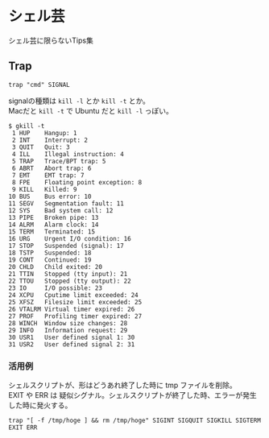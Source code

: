 # シェル芸

シェル芸に限らないTips集

## Trap

```
trap "cmd" SIGNAL
```

signalの種類は `kill -l` とか `kill -t` とか。  
Macだと `kill -t` で Ubuntu だと `kill -l` っぽい。

```
$ gkill -t
 1 HUP    Hangup: 1
 2 INT    Interrupt: 2
 3 QUIT   Quit: 3
 4 ILL    Illegal instruction: 4
 5 TRAP   Trace/BPT trap: 5
 6 ABRT   Abort trap: 6
 7 EMT    EMT trap: 7
 8 FPE    Floating point exception: 8
 9 KILL   Killed: 9
10 BUS    Bus error: 10
11 SEGV   Segmentation fault: 11
12 SYS    Bad system call: 12
13 PIPE   Broken pipe: 13
14 ALRM   Alarm clock: 14
15 TERM   Terminated: 15
16 URG    Urgent I/O condition: 16
17 STOP   Suspended (signal): 17
18 TSTP   Suspended: 18
19 CONT   Continued: 19
20 CHLD   Child exited: 20
21 TTIN   Stopped (tty input): 21
22 TTOU   Stopped (tty output): 22
23 IO     I/O possible: 23
24 XCPU   Cputime limit exceeded: 24
25 XFSZ   Filesize limit exceeded: 25
26 VTALRM Virtual timer expired: 26
27 PROF   Profiling timer expired: 27
28 WINCH  Window size changes: 28
29 INFO   Information request: 29
30 USR1   User defined signal 1: 30
31 USR2   User defined signal 2: 31
```

### 活用例

シェルスクリプトが、形はどうあれ終了した時に tmp ファイルを削除。  
EXIT や ERR は 疑似シグナル。シェルスクリプトが終了した時、エラーが発生した時に発火する。

```
trap "[ -f /tmp/hoge ] && rm /tmp/hoge" SIGINT SIGQUIT SIGKILL SIGTERM EXIT ERR
```



